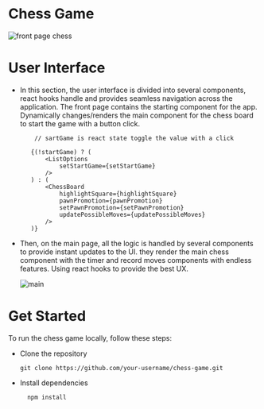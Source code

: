 
# Chess Game

  ![front page chess](https://github.com/gani1000/ChessGame/assets/107857762/63011f0d-0a1d-4d08-8c35-b43aef5b4d26)
     
# User Interface

   - In this section, the user interface is divided into several components, react hooks handle and provides seamless navigation 
       across the application. The front page contains the starting component for the app. Dynamically changes/renders the main component
       for the chess board to start the game with a button click.

             // sartGame is react state toggle the value with a click
     
            {(!startGame) ? (
                <ListOptions 
                    setStartGame={setStartGame}
                />
            ) : (
                <ChessBoard 
                    highlightSquare={highlightSquare}
                    pawnPromotion={pawnPromotion}
                    setPawnPromotion={setPawnPromotion}
                    updatePossibleMoves={updatePossibleMoves}
                />
            )}

- Then, on the main page, all the logic is handled by several components to provide instant updates to the UI.
    they render the main chess component with the timer and record moves components with endless features. Using react hooks
    to provide the best UX.
    
    ![main](https://github.com/gani1000/ChessGame/assets/107857762/79860080-c2c5-4be5-a755-d4816456773d)


# Get Started

To run the chess game locally, follow these steps:

* Clone the repository 

      git clone https://github.com/your-username/chess-game.git
  
* Install dependencies

        npm install
